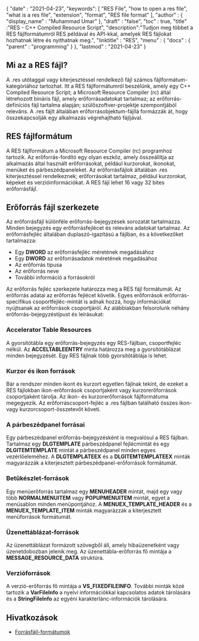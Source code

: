 {
  "date" : "2021-04-23",
  "keywords": [ "RES File", "how to open a res file", "what is a res file", "extension", "format", "RES file format" ],
  "author" : {
    "display_name" : "Muhammad Umar"
},
  "draft" : "false",
  "toc" : true,
  "title" :"RES - C++ Compiled Resource Script",
  "description":"Tudjon meg többet a RES fájlformátumról RES példával és API-kkal, amelyek RES fájlokat hozhatnak létre és nyithatnak meg.",
  "linktitle" : "RES",
  "menu" : {
    "docs" : {
      "parent" : "programming"
}
},
  "lastmod" : "2021-04-23"
}

## Mi az a RES fájl?
A .res utótaggal vagy kiterjesztéssel rendelkező fájl számos fájlformátum-kategóriához tartozhat. Itt a RES fájlformátumról beszélünk, amely egy C++ Compiled Resource Script; a Microsoft Resource Compiler (rc) által létrehozott bináris fájl, amely erőforrásadatokat tartalmaz; az erőforrás-definíciós fájl tartalma alapján; szülőszoftver-projektje szempontjából releváns. A .res fájlt általában erőforrásobjektum-fájllá formázzák át, hogy összekapcsolják egy alkalmazás végrehajtható fájljával.

## RES fájlformátum
A RES fájlformátum a Microsoft Resource Compiler (rc) programhoz tartozik. Az erőforrás-fordító egy olyan eszköz, amely összeállítja az alkalmazás által használt erőforrásokat, például kurzorokat, ikonokat, menüket és párbeszédpaneleket. Az erőforrásfájlok általában .res kiterjesztéssel rendelkeznek; erőforrásokat tartalmaz, például kurzorokat, képeket és verzióinformációkat. A RES fájl lehet 16 vagy 32 bites erőforrásfájl.
## Erőforrás fájl szerkezete
Az erőforrásfájl különféle erőforrás-bejegyzések sorozatát tartalmazza. Minden bejegyzés egy erőforrásfejlécet és releváns adatokat tartalmaz. Az erőforrásfejléc általában duplaszó-igazítású a fájlban, és a következőket tartalmazza:

- Egy **DWORD** az erőforrásfejléc méretének megadásához
- Egy **DWORD** az erőforrásadatok méretének megadásához
- Az erőforrás típusa
- Az erőforrás neve
- További információ a forrásokról

Az erőforrás fejléc szerkezete határozza meg a RES fájl formátumát. Az erőforrás adatai az erőforrás fejlécet követik. Egyes erőforrások erőforrás-specifikus csoportfejléc-mintát is adnak hozzá, hogy információkat nyújtsanak az erőforrások csoportjáról. Az alábbiakban felsorolunk néhány erőforrás-bejegyzéstípust és leírásukat:

### Accelerator Table Resources
A gyorsítótábla egy erőforrás-bejegyzés egy RES-fájlban, csoportfejléc nélkül. Az **ACCELTABLEENTRY** minta határozza meg a gyorsítótáblázat minden bejegyzését. Egy RES fájlnak több gyorsítótáblája is lehet.

### Kurzor és ikon források
Bár a rendszer minden ikont és kurzort egyetlen fájlnak tekint, de ezeket a RES fájlokban ikon-erőforrások csoportjaként vagy kurzorerőforrások csoportjaként tárolja. Az ikon- és kurzorerőforrások fájlformátuma megegyezik. Az erőforráscsoport-fejléc a .res fájlban található összes ikon- vagy kurzorcsoport-összetevőt követi.

### A párbeszédpanel forrásai
Egy párbeszédpanel erőforrás-bejegyzésként is megvalósul a RES fájlban. Tartalmaz egy **DLGTEMPLATE** párbeszédpanel fejlécmintát és egy **DLGITEMTEMPLATE** mintát a párbeszédpanel minden egyes vezérlőeleméhez. A **DLGTEMPLATEEX** és a **DLGITEMTEMPLATEEX** minták magyarázzák a kiterjesztett párbeszédpanel-erőforrások formátumát.

### Betűkészlet-források
Egy menüerőforrás tartalmaz egy **MENUHEADER** mintát, majd egy vagy több **NORMALMENUITEM** vagy **POPUPMENUITEM** mintát, egyet a menüsablon minden menüpontjához. A **MENUEX_TEMPLATE_HEADER** és a **MENUEX_TEMPLATE_ITEM** minták magyarázzák a kiterjesztett menüforrások formátumát.

### Üzenettáblázat-források
Az üzenettáblázat formázott szövegből áll, amely hibaüzenetként vagy üzenetdobozban jelenik meg. Az üzenettábla-erőforrás fő mintája a **MESSAGE_RESOURCE_DATA** struktúra.

### Verzióforrások
A verzió-erőforrás fő mintája a **VS_FIXEDFILEINFO**. További minták közé tartozik a **VarFileInfo** a nyelvi információkkal kapcsolatos adatok tárolására és a **StringFileInfo** az egyéni karakterlánc-információk tárolására.




## Hivatkozások

* [Forrásfájl-formátumok](https://learn.microsoft.com/en-us/windows/win32/menurc/resource-file-formats)
 


 



